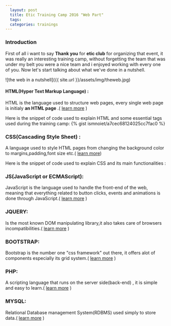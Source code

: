```yaml
---
  layout: post
  title: Etic Training Camp 2016 "Web Part"
  tags: 
  categories: trainings
---
```


### Introduction
First of all i want to say **Thank you** for **etic club** for organizing that event, it was really an interesting training camp, without forgetting the team that was under my belt you were a nice team and i enjoyed working with every one of you.
Now let's start talking about what we've done in a nutshell.

![the web in a nutshell]({{ site.url }}/assets/img/theweb.jpg)
#### HTML(Hyper Text Markup Language) :
HTML is the language used to structure web pages, every single web page is initialy **an HTML page** .( [learn more](http://google.com) )

Here is the snippet of code used to explain HTML and some  essential tags  used during the training camp:
{% gist ismnoiet/a7cec68124025cc7fac0 %}

### CSS(Cascading Style Sheet) :
A language used to style HTML pages from changing the background color to margins,padding,font size etc.( [learn more](http://google.com))

Here is the snippet of code used to explain CSS and its main functionalities :


### JS(JavaScript or ECMAScript):
JavaScript is the language used to handle the front-end of the web,
meaning that everything related to button clicks, events and animations
is done through JavaScript.( [learn more](http://google.com) )

### JQUERY:
Is the most known DOM manipulating library,it also takes care of 
browsers incompatibilities.( [learn more](http://google.com) )
### BOOTSTRAP:
Bootstrap is the number one "css framework" out there, it offers alot of components especially its grid system.( [learn more](http://google.com) )
### PHP:
A scripting language that runs on the server side(back-end)
, it is simple and easy to learn.( [learn more](http://google.com) )
### MYSQL:
Relational Database management System(RDBMS) used simply to store data.( [learn more](http://google.com) )